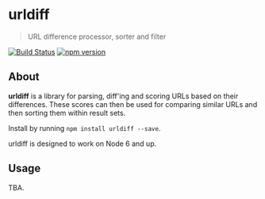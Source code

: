# urldiff
> URL difference processor, sorter and filter

[![Build Status](https://travis-ci.org/perry-mitchell/urldiff.svg?branch=master)](https://travis-ci.org/perry-mitchell/urldiff) [![npm version](https://badge.fury.io/js/urldiff.svg)](https://www.npmjs.com/package/urldiff)

## About

**urldiff** is a library for parsing, diff'ing and scoring URLs based on their differences. These scores can then be used for comparing similar URLs and then sorting them within result sets.

Install by running `npm install urldiff --save`.

urldiff is designed to work on Node 6 and up.

## Usage

TBA.
